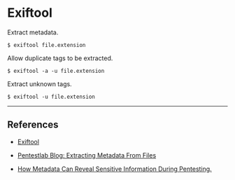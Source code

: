# Exiftool

Extract metadata.

```
$ exiftool file.extension
```

Allow duplicate tags to be extracted.

```
$ exiftool -a -u file.extension
```

Extract unknown tags.

```
$ exiftool -u file.extension
```

---
## References

- [Exiftool](https://exiftool.org/)

- [Pentestlab Blog: Extracting Metadata From Files](https://pentestlab.blog/2013/02/20/extracting-metada-from-files/)

- [How Metadata Can Reveal Sensitive Information During Pentesting.](https://medium.com/@kanhaiyapanchal7/how-metadata-can-reveal-sensitive-information-during-pentesting-164037b33486)